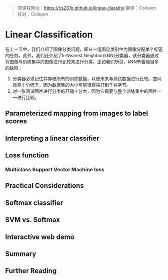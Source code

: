 > 原课程网址：https://cs231n.github.io/linear-classify/
> 翻译：Colopen  
> 校对：Colopen

# Linear Classification

在上一节中，我们介绍了图像分类问题，即从一组固定类别中为图像分配单个标签的任务。此外，我们还介绍了k-Nearest Neighbor(kNN)分类器，该分类器通过将图像与训练集中的图像进行比较来进行分类。正如我们所见，kNN有着相当多的缺陷：

1. 分类器必须记住并存储所有的训练数据，以便未来与测试数据进行比较。空间效率十分低下，因为数据集的大小可能很容易打到千兆字节。  
2. 对一张测试图片进行分类的开销十分大，因为它需要与整个训练集中的图片一一进行比较。



## Parameterized mapping from images to label scores
## Interpreting a linear classifier
## Loss function
### Multiclass Support Vector Machine loss
## Practical Considerations
## Softmax classifier
## SVM vs. Softmax
## Interactive web demo
## Summary
## Further Reading